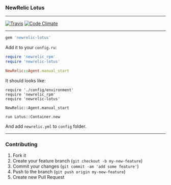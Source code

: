 ### NewRelic Lotus

---

[![Travis](https://img.shields.io/travis/artemeff/newrelic-lotus.svg)]() [![Code Climate](https://codeclimate.com/github/artemeff/newrelic-lotus/badges/gpa.svg)](https://codeclimate.com/github/artemeff/newrelic-lotus)

---

```ruby
gem 'newrelic-lotus'
```

Add it to your `config.ru`:

```ruby
require 'newrelic_rpm'
require 'newrelic-lotus'

NewRelic::Agent.manual_start
```

It should looks like:

```
require './config/environment'
require 'newrelic_rpm'
require 'newrelic-lotus'

NewRelic::Agent.manual_start

run Lotus::Container.new

```

And add `newrelic.yml` to `config` folder.

---

### Contributing

1. Fork it
2. Create your feature branch (`git checkout -b my-new-feature`)
3. Commit your changes (`git commit -am 'add some feature'`)
4. Push to the branch (`git push origin my-new-feature`)
5. Create new Pull Request
